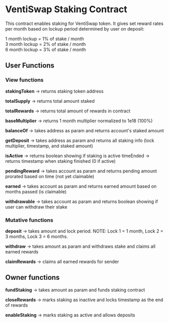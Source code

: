 # VentiSwap Staking Contract

This contract enables staking for VentiSwap token. It gives set reward rates per month based on lockup period determined by user on deposit:

1 month lockup = 1% of stake / month  
3 month lockup = 2% of stake / month  
6 month lockup = 3% of stake / month

## User Functions

### View functions

**stakingToken** -> returns staking token address

**totalSupply** -> returns total amount staked

**totalRewards** -> returns total amount of rewards in contract

**baseMultiplier** -> returns 1 month multiplier normalized to 1e18 (100%)

**balanceOf** -> takes address as param and returns account's staked amount

**getDeposit** -> takes address as param and returns all staking info (lock multiplier, timestamp, and staked amount)

**isActive** -> returns boolean showing if staking is active
timeEnded -> returns timestamp when staking finished (0 if active)

**pendingReward** -> takes account as param and returns pending amount prorated based on time (not yet claimable)

**earned** -> takes account as param and returns earned amount based on months passed (is claimable)

**withdrawable** -> takes account as param and returns boolean showing if user can withdraw their stake

### Mutative functions

**deposit** -> takes amount and lock period. NOTE: Lock 1 = 1 month, Lock 2 = 3 months, Lock 3 = 6 months.

**withdraw** -> takes amount as param and withdraws stake and claims all earned rewards

**claimRewards** -> claims all earned rewards for sender

## Owner functions

**fundStaking** -> takes amount as param and funds staking contract

**closeRewards** -> marks staking as inactive and locks timestamp as the end of rewards

**enableStaking** -> marks staking as active and allows deposits
